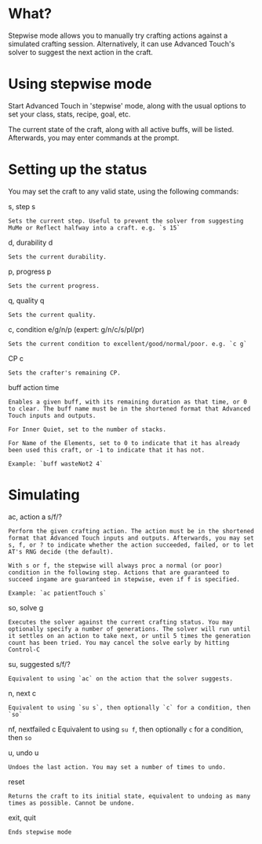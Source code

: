 # What?

Stepwise mode allows you to manually try crafting actions against a simulated crafting session. Alternatively, it can use Advanced Touch's solver to suggest the next action in the craft.

# Using stepwise mode

Start Advanced Touch in 'stepwise' mode, along with the usual options to set your class, stats, recipe, goal, etc.

The current state of the craft, along with all active buffs, will be listed. Afterwards, you may enter commands at the prompt.

# Setting up the status

You may set the craft to any valid state, using the following commands:

s, step s

	Sets the current step. Useful to prevent the solver from suggesting MuMe or Reflect halfway into a craft. e.g. `s 15`

d, durability d

	Sets the current durability.

p, progress p

	Sets the current progress.

q, quality q

	Sets the current quality.

c, condition e/g/n/p (expert: g/n/c/s/pl/pr)

	Sets the current condition to excellent/good/normal/poor. e.g. `c g`

CP c

	Sets the crafter's remaining CP.

buff action time

	Enables a given buff, with its remaining duration as that time, or 0 to clear. The buff name must be in the shortened format that Advanced Touch inputs and outputs.

	For Inner Quiet, set to the number of stacks.

	For Name of the Elements, set to 0 to indicate that it has already been used this craft, or -1 to indicate that it has not.

	Example: `buff wasteNot2 4`

# Simulating

ac, action a s/f/?

	Perform the given crafting action. The action must be in the shortened format that Advanced Touch inputs and outputs. Afterwards, you may set s, f, or ? to indicate whether the action succeeded, failed, or to let AT's RNG decide (the default).

	With s or f, the stepwise will always proc a normal (or poor) condition in the following step. Actions that are guaranteed to succeed ingame are guaranteed in stepwise, even if f is specified.

	Example: `ac patientTouch s`

so, solve g

	Executes the solver against the current crafting status. You may optionally specify a number of generations. The solver will run until it settles on an action to take next, or until 5 times the generation count has been tried. You may cancel the solve early by hitting Control-C

su, suggested s/f/?

	Equivalent to using `ac` on the action that the solver suggests.

n, next c

	Equivalent to using `su s`, then optionally `c` for a condition, then `so`

nf, nextfailed c
	Equivalent to using `su f`, then optionally `c` for a condition, then `so`

u, undo u

	Undoes the last action. You may set a number of times to undo.

reset

	Returns the craft to its initial state, equivalent to undoing as many times as possible. Cannot be undone.

exit, quit

	Ends stepwise mode